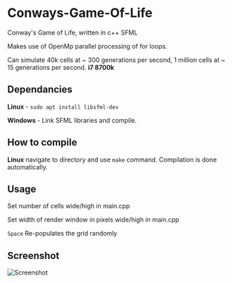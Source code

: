 # Conways-Game-Of-Life
Conway's Game of Life, written in c++ SFML

Makes use of OpenMp parallel processing of for loops.

Can simulate 40k cells at ~ 300 generations per second, 1 million cells at ~ 15 generations per second. **i7 8700k**

## Dependancies

**Linux** - `sudo apt install libsfml-dev` 

**Windows** - Link SFML libraries and compile.

## How to compile

**Linux** navigate to directory and use `make` command. Compilation is done automatically.

## Usage
Set number of cells wide/high in main.cpp

Set width of render window in pixels wide/high in main.cpp

`Space` Re-populates the grid randomly

## Screenshot
![Screenshot](https://i.ibb.co/VV7CHnn/Game-of-Life.png)
